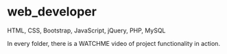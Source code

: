 # web_developer
HTML, CSS, Bootstrap, JavaScript, jQuery, PHP, MySQL

In every folder, there is a WATCHME video of project functionality in action.
